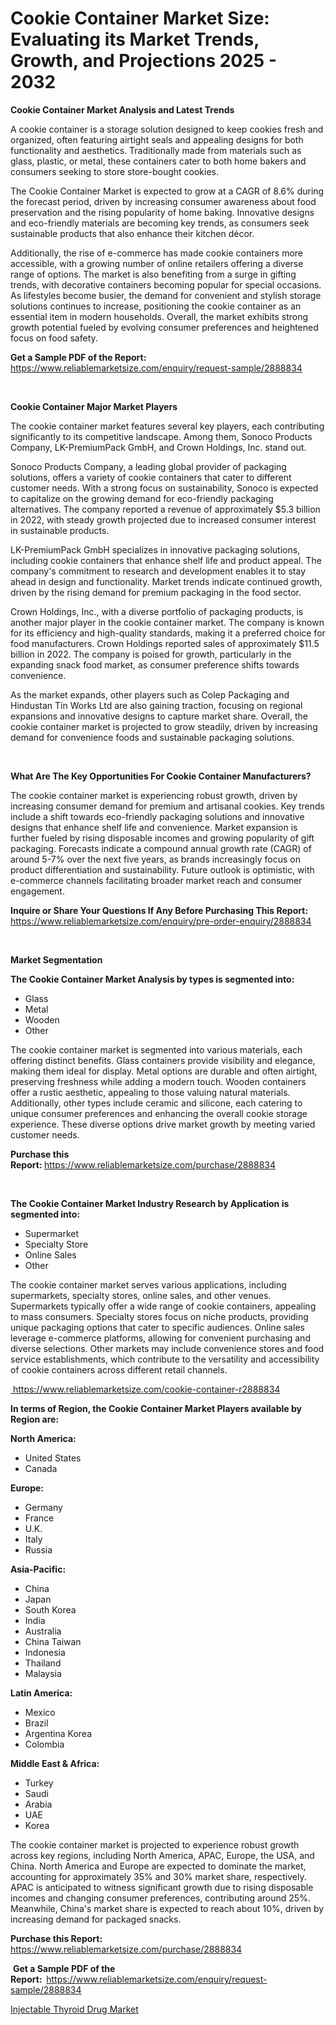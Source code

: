 <p><h1>Cookie Container Market Size: Evaluating its Market Trends, Growth, and Projections 2025 - 2032</h1></p><p><strong>Cookie Container Market Analysis and Latest Trends</strong></p>
<p><p>A cookie container is a storage solution designed to keep cookies fresh and organized, often featuring airtight seals and appealing designs for both functionality and aesthetics. Traditionally made from materials such as glass, plastic, or metal, these containers cater to both home bakers and consumers seeking to store store-bought cookies. </p><p>The Cookie Container Market is expected to grow at a CAGR of 8.6% during the forecast period, driven by increasing consumer awareness about food preservation and the rising popularity of home baking. Innovative designs and eco-friendly materials are becoming key trends, as consumers seek sustainable products that also enhance their kitchen décor. </p><p>Additionally, the rise of e-commerce has made cookie containers more accessible, with a growing number of online retailers offering a diverse range of options. The market is also benefiting from a surge in gifting trends, with decorative containers becoming popular for special occasions. As lifestyles become busier, the demand for convenient and stylish storage solutions continues to increase, positioning the cookie container as an essential item in modern households. Overall, the market exhibits strong growth potential fueled by evolving consumer preferences and heightened focus on food safety.</p></p>
<p><strong>Get a Sample PDF of the Report:&nbsp;</strong> <a href="https://www.reliablemarketsize.com/enquiry/request-sample/2888834?utm_campaign=2445&utm_medium=2&utm_source=Github&utm_content=ia&utm_term=14032025&utm_id=cookie-container">https://www.reliablemarketsize.com/enquiry/request-sample/2888834</a></p>
<p>&nbsp;</p>
<p><strong>Cookie Container Major Market Players</strong></p>
<p><p>The cookie container market features several key players, each contributing significantly to its competitive landscape. Among them, Sonoco Products Company, LK-PremiumPack GmbH, and Crown Holdings, Inc. stand out.</p><p>Sonoco Products Company, a leading global provider of packaging solutions, offers a variety of cookie containers that cater to different customer needs. With a strong focus on sustainability, Sonoco is expected to capitalize on the growing demand for eco-friendly packaging alternatives. The company reported a revenue of approximately $5.3 billion in 2022, with steady growth projected due to increased consumer interest in sustainable products.</p><p>LK-PremiumPack GmbH specializes in innovative packaging solutions, including cookie containers that enhance shelf life and product appeal. The company's commitment to research and development enables it to stay ahead in design and functionality. Market trends indicate continued growth, driven by the rising demand for premium packaging in the food sector.</p><p>Crown Holdings, Inc., with a diverse portfolio of packaging products, is another major player in the cookie container market. The company is known for its efficiency and high-quality standards, making it a preferred choice for food manufacturers. Crown Holdings reported sales of approximately $11.5 billion in 2022. The company is poised for growth, particularly in the expanding snack food market, as consumer preference shifts towards convenience.</p><p>As the market expands, other players such as Colep Packaging and Hindustan Tin Works Ltd are also gaining traction, focusing on regional expansions and innovative designs to capture market share. Overall, the cookie container market is projected to grow steadily, driven by increasing demand for convenience foods and sustainable packaging solutions.</p></p>
<p>&nbsp;</p>
<p><strong>What Are The Key Opportunities For Cookie Container Manufacturers?</strong></p>
<p><p>The cookie container market is experiencing robust growth, driven by increasing consumer demand for premium and artisanal cookies. Key trends include a shift towards eco-friendly packaging solutions and innovative designs that enhance shelf life and convenience. Market expansion is further fueled by rising disposable incomes and growing popularity of gift packaging. Forecasts indicate a compound annual growth rate (CAGR) of around 5-7% over the next five years, as brands increasingly focus on product differentiation and sustainability. Future outlook is optimistic, with e-commerce channels facilitating broader market reach and consumer engagement.</p></p>
<p><strong>Inquire or Share Your Questions If Any Before Purchasing This Report:</strong> <a href="https://www.reliablemarketsize.com/enquiry/pre-order-enquiry/2888834?utm_campaign=2445&utm_medium=2&utm_source=Github&utm_content=ia&utm_term=14032025&utm_id=cookie-container">https://www.reliablemarketsize.com/enquiry/pre-order-enquiry/2888834</a></p>
<p>&nbsp;</p>
<p><strong>Market Segmentation</strong></p>
<p><strong>The Cookie Container Market Analysis by types is segmented into:</strong></p>
<p><ul><li>Glass</li><li>Metal</li><li>Wooden</li><li>Other</li></ul></p>
<p><p>The cookie container market is segmented into various materials, each offering distinct benefits. Glass containers provide visibility and elegance, making them ideal for display. Metal options are durable and often airtight, preserving freshness while adding a modern touch. Wooden containers offer a rustic aesthetic, appealing to those valuing natural materials. Additionally, other types include ceramic and silicone, each catering to unique consumer preferences and enhancing the overall cookie storage experience. These diverse options drive market growth by meeting varied customer needs.</p></p>
<p><strong>Purchase this Report:&nbsp;</strong><a href="https://www.reliablemarketsize.com/purchase/2888834?utm_campaign=2445&utm_medium=2&utm_source=Github&utm_content=ia&utm_term=14032025&utm_id=cookie-container">https://www.reliablemarketsize.com/purchase/2888834</a></p>
<p>&nbsp;</p>
<p><strong>The Cookie Container Market Industry Research by Application is segmented into:</strong></p>
<p><ul><li>Supermarket</li><li>Specialty Store</li><li>Online Sales</li><li>Other</li></ul></p>
<p><p>The cookie container market serves various applications, including supermarkets, specialty stores, online sales, and other venues. Supermarkets typically offer a wide range of cookie containers, appealing to mass consumers. Specialty stores focus on niche products, providing unique packaging options that cater to specific audiences. Online sales leverage e-commerce platforms, allowing for convenient purchasing and diverse selections. Other markets may include convenience stores and food service establishments, which contribute to the versatility and accessibility of cookie containers across different retail channels.</p></p>
<p><a href="https://www.reliablemarketsize.com/cookie-container-r2888834?utm_campaign=2445&utm_medium=2&utm_source=Github&utm_content=ia&utm_term=14032025&utm_id=cookie-container">&nbsp;https://www.reliablemarketsize.com/cookie-container-r2888834</a></p>
<p><strong>In terms of Region, the Cookie Container Market Players available by Region are:</strong></p>
<p>
    <p> <strong> North America: </strong>
        <ul>
            <li>United States</li>
            <li>Canada</li>
        </ul>
        </p> 
    <p> <strong> Europe: </strong>
        <ul>
            <li>Germany</li>
            <li>France</li>
            <li>U.K.</li>
            <li>Italy</li>
            <li>Russia</li>
        </ul>
        </p> 
    <p> <strong> Asia-Pacific: </strong>
        <ul>
            <li>China</li>
            <li>Japan</li>
            <li>South Korea</li>
            <li>India</li>
            <li>Australia</li>
            <li>China Taiwan</li>
            <li>Indonesia</li>
            <li>Thailand</li>
            <li>Malaysia</li>
        </ul>
        </p> 
    <p> <strong> Latin America: </strong>
        <ul>
            <li>Mexico</li>
            <li>Brazil</li>
            <li>Argentina Korea</li>
            <li>Colombia</li>
        </ul>
        </p> 
    <p> <strong> Middle East & Africa: </strong>
        <ul>
            <li>Turkey</li>
            <li>Saudi</li>
            <li>Arabia</li>
            <li>UAE</li>
            <li>Korea</li>
        </ul>
    </p>
    </p>
<p><p>The cookie container market is projected to experience robust growth across key regions, including North America, APAC, Europe, the USA, and China. North America and Europe are expected to dominate the market, accounting for approximately 35% and 30% market share, respectively. APAC is anticipated to witness significant growth due to rising disposable incomes and changing consumer preferences, contributing around 25%. Meanwhile, China's market share is expected to reach about 10%, driven by increasing demand for packaged snacks.</p></p>
<p><strong>Purchase this Report: </strong><a href="https://www.reliablemarketsize.com/purchase/2888834?utm_campaign=2445&utm_medium=2&utm_source=Github&utm_content=ia&utm_term=14032025&utm_id=cookie-container">https://www.reliablemarketsize.com/purchase/2888834</a></p>
<p>&nbsp;<strong>Get a Sample PDF of the Report:&nbsp;&nbsp;</strong><a href="https://www.reliablemarketsize.com/enquiry/request-sample/2888834?utm_campaign=2445&utm_medium=2&utm_source=Github&utm_content=ia&utm_term=14032025&utm_id=cookie-container">https://www.reliablemarketsize.com/enquiry/request-sample/2888834</a></p>
<p><strong></strong></p>
<p><p><a href="https://github.com/leopardmicheal7019/Market-Research-Report-List-1/blob/main/injectable-thyroid-drug-market.md?utm_campaign=2445&utm_medium=2&utm_source=Github&utm_content=ia&utm_term=14032025&utm_id=cookie-container">Injectable Thyroid Drug Market</a></p></p>
